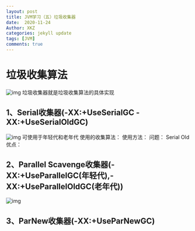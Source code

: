 ```yaml
---
layout: post
title: JVM学习（五）垃圾收集器
date:  2020-11-24
Author: XKZ
categories: jekyll update
tags: [JVM]
comments: true
---
```

# 垃圾收集算法
![img](https://xukaizhong188.github.io/HelloProgrammer/images/2020-11-30/p1.jpg)
垃圾收集器就是垃圾收集算法的具体实现
## 1、Serial收集器(-XX:+UseSerialGC -XX:+UseSerialOldGC)
![img](https://xukaizhong188.github.io/HelloProgrammer/images/2020-11-30/p2.jpg)
可使用于年轻代和老年代
使用的收集算法：
使用方法：
问题：
Serial Old
优点：
## 2、Parallel Scavenge收集器(-XX:+UseParallelGC(年轻代),-XX:+UseParallelOldGC(老年代))
![img](https://xukaizhong188.github.io/HelloProgrammer/images/2020-11-30/p3.jpg)
## 3、ParNew收集器(-XX:+UseParNewGC)
